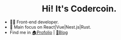 <h1 align="center">Hi! It's Codercoin.</h1>

- 👨‍💻 Front-end developer.
- 👀 Main focus on React|Vue|Nest.js|Rust.
- Find me in [🏠Profolio](https://codercoin.top) | [📖Blog](https://blog.codercoin.top)
